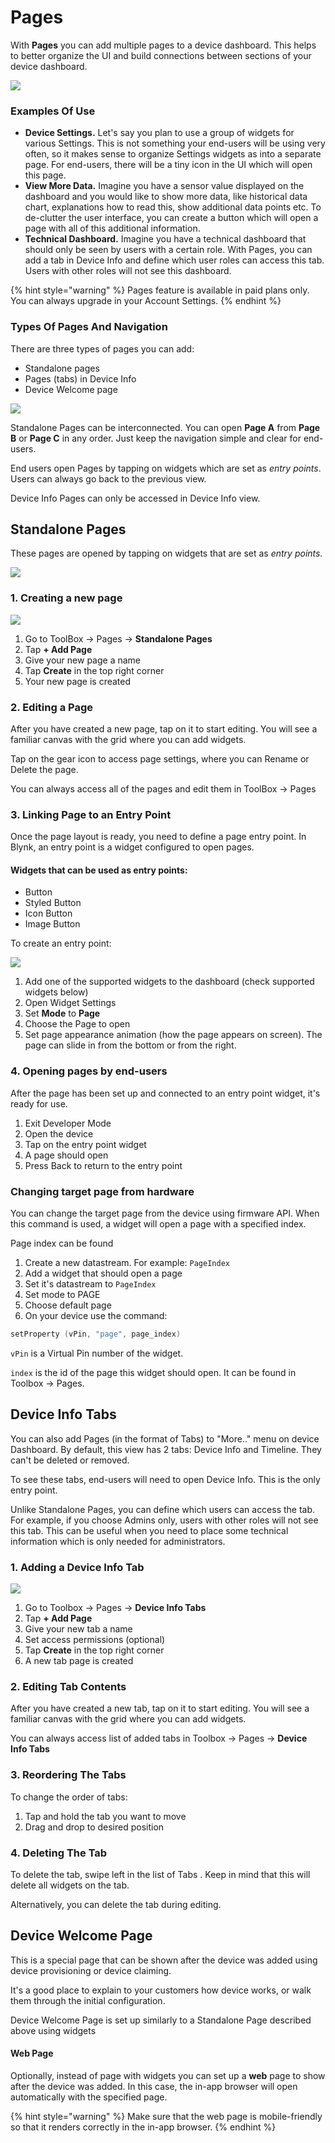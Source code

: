 # Pages

With **Pages** you can add multiple pages to a device dashboard. This helps to better organize the UI and build connections between sections of your device dashboard.

![](<../.gitbook/assets/image (39).png>)

####

### Examples Of Use&#x20;

* **Device Settings.** Let's say you plan to use a group of widgets for various Settings. This is not something your end-users will be using very often, so it makes sense to organize Settings widgets as into a separate page. For end-users, there will be a tiny icon in the UI which will open this page.&#x20;
* **View More Data.** Imagine you have a sensor value displayed on the dashboard and you would like to show more data, like historical data chart, explanations how to read this, show additional data points  etc. To de-clutter the user interface, you can create a button which will open a page with all of this additional information.&#x20;
* **Technical Dashboard.** Imagine you have a technical dashboard that should only be seen by users with a certain role. With Pages, you can add a tab in Device Info and define which user roles can access this tab. Users with other roles will not see this dashboard.&#x20;

{% hint style="warning" %}
Pages feature is available in paid plans only. You can always upgrade in your Account Settings.
{% endhint %}

### Types Of Pages And Navigation

There are three types of pages you can add:

* Standalone pages
* Pages (tabs) in Device Info&#x20;
* Device Welcome page

![](<../.gitbook/assets/image (23).png>)

Standalone Pages can be interconnected. You can open **Page A** from **Page B** or **Page C** in any order. Just keep the navigation simple and clear for end-users.

End users open Pages by tapping on widgets which are set as _entry points_. Users can always go back to the previous view.&#x20;

Device Info Pages can only be accessed in Device Info view.&#x20;



## Standalone Pages

These pages are opened by tapping on widgets that are set as _entry points._&#x20;

![](<../.gitbook/assets/image (64).png>)

### 1. Creating a new page

![](<../.gitbook/assets/image (31).png>)

1. Go to ToolBox → Pages → **Standalone Pages**
2. Tap **+ Add Page**
3. Give your new page a name
4. Tap **Create** in the top right corner
5. Your new page is created



### 2. Editing a Page



After you have created a new page, tap on it to start editing. You will see a familiar canvas with the grid where you can add widgets.

Tap on the gear icon to  access page settings, where you can Rename or Delete the page.

You can always access all of the pages and edit them in ToolBox → Pages

####

### 3. Linking Page to an Entry Point&#x20;

Once the page layout is ready, you need to define a page entry point. In Blynk, an entry point is a widget configured to open pages.&#x20;

#### Widgets that can be used as entry points:

* Button
* Styled Button
* Icon Button
* Image Button



To create an entry point:

![](<../.gitbook/assets/image (8).png>)

1. Add one of the supported widgets to the dashboard (check supported widgets below)
2. Open Widget Settings
3. Set **Mode** to **Page**
4. Choose the Page to open
5. Set page appearance animation (how the page appears on screen). The page can slide in from the bottom or from the right.&#x20;



### 4. Opening pages by end-users

After the page has been set up and connected to an entry point widget, it's ready for use.

1. Exit Developer Mode
2. Open the device
3. Tap on the entry point widget
4. A page should open
5. Press Back to return to the entry point

###

### Changing target page from hardware

You can change the target page from the device using firmware API. When this command is used, a widget will open a page with a specified index.&#x20;

Page index can be found

1. Create a new datastream. For example: `PageIndex`
2. Add a widget that should open a page&#x20;
3. Set it's datastream to `PageIndex`&#x20;
4. Set mode to PAGE
5. Choose default page&#x20;
6. On your device use the command:

```cpp
setProperty (vPin, "page", page_index)
```

&#x20;`vPin` is a Virtual Pin number of the widget.

`index` is the id of the page this widget should open. It can be found in Toolbox -> Pages.





## Device Info Tabs

You can also add Pages (in the format of Tabs) to "More.." menu on device Dashboard. By default, this view has 2 tabs: Device Info and Timeline. They can't be deleted or removed.&#x20;

To see these tabs, end-users will need to open Device Info. This is the only entry point.

Unlike Standalone Pages, you can define which users can access the tab. For example, if you choose Admins only, users with other roles will not see this tab. This can be useful when you need to place some technical information which is only needed for administrators.&#x20;



### 1. Adding a Device Info Tab

![](<../.gitbook/assets/image (31).png>)

1. Go to Toolbox → Pages → **Device Info Tabs**
2. Tap **+ Add Page**
3. Give your new tab a name
4. Set access permissions (optional)
5. Tap **Create** in the top right corner
6. A new tab page is created



### 2. Editing Tab Contents

After you have created a new tab, tap on it to start editing. You will see a familiar canvas with the grid where you can add widgets.

You can always access list of added tabs in Toolbox → Pages → **Device Info Tabs**



### 3. Reordering The Tabs

To change the order of tabs:&#x20;

1. Tap and hold the tab you want to move
2. Drag and drop to desired position



### 4. Deleting The Tab

To delete the tab, swipe left in the list of Tabs . Keep in mind that this will delete all widgets on the tab.

Alternatively, you can delete the tab during editing.



## Device Welcome Page

This is a special page that can be shown after the device was added using device provisioning or device claiming.

It's a good place to explain to your customers how device works, or walk them through the initial configuration.&#x20;

Device Welcome Page is set up similarly to a Standalone Page described above using widgets



#### Web Page

Optionally, instead of page with widgets you can set up a **web** page to show after the device was added. In this case, the in-app browser will open automatically with the specified page.&#x20;

{% hint style="warning" %}
Make sure that the web page is mobile-friendly so that it renders correctly in the in-app browser.
{% endhint %}

